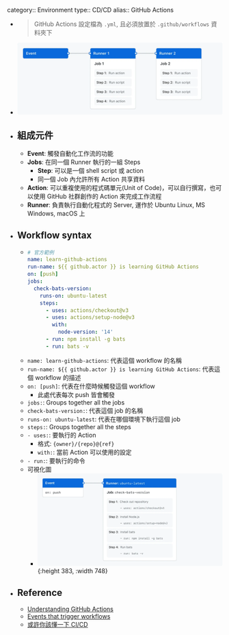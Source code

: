 category:: Environment
type:: CD/CD
alias:: GitHub Actions

- > GitHub Actions 設定檔為 `.yml`, 且必須放置於 `.github/workflows` 資料夾下
- ![overview-actions-simple.webp](../assets/overview-actions-simple_1688537317439_0.webp)
- ## 組成元件
	- **Event**: 觸發自動化工作流的功能
	- **Jobs**: 在同一個 Runner 執行的一組 Steps
		- **Step**: 可以是一個 shell script 或 action
		- 同一個 Job 內允許所有 Action 共享資料
	- **Action**: 可以重複使用的程式碼單元(Unit of Code)，可以自行撰寫，也可以使用 GitHub 社群創作的 Action 來完成工作流程
	- **Runner**: 負責執行自動化程式的 Server, 運作於 Ubuntu Linux, MS Windows, macOS 上
- ## Workflow syntax
	- ```yml
	  # 官方範例
	  name: learn-github-actions
	  run-name: ${{ github.actor }} is learning GitHub Actions
	  on: [push]
	  jobs:
	    check-bats-version:
	      runs-on: ubuntu-latest
	      steps:
	        - uses: actions/checkout@v3
	        - uses: actions/setup-node@v3
	          with:
	            node-version: '14'
	        - run: npm install -g bats
	        - run: bats -v
	  ```
	- `name: learn-github-actions`: 代表這個 workflow 的名稱
	- `run-name: ${{ github.actor }} is learning GitHub Actions`: 代表這個 workflow 的描述
	- `on: [push]`: 代表在什麼時候觸發這個 workflow
		- 此處代表每次 push 皆會觸發
	- `jobs:`: Groups together all the jobs
	- `check-bats-version:`: 代表這個 job 的名稱
	- `runs-on: ubuntu-latest`: 代表在哪個環境下執行這個 job
	- `steps:`: Groups together all the steps
	- `- uses:`: 要執行的 Action
		- 格式: `{owner}/{repo}@{ref}`
		- `with:`: 當前 Action 可以使用的設定
	- `- run:`: 要執行的命令
	- 可視化圖
		- ![overview-actions-event.webp](../assets/overview-actions-event_1688541540875_0.webp){:height 383, :width 748}
- ## Reference
	- [Understanding GitHub Actions](https://docs.github.com/en/actions/learn-github-actions/understanding-github-actions)
	- [Events that trigger workflows](https://docs.github.com/en/actions/using-workflows/events-that-trigger-workflows#webhook-events)
	- [或許你該懂一下 CI/CD](https://israynotarray.com/other/20230520/2118016719/)
